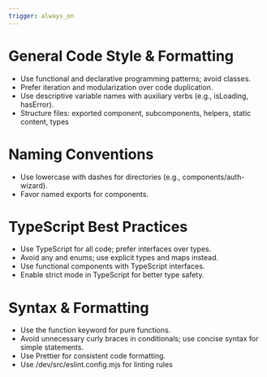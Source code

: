 ```yaml
---
trigger: always_on
---
```


# General Code Style & Formatting

- Use functional and declarative programming patterns; avoid classes.
- Prefer iteration and modularization over code duplication.
- Use descriptive variable names with auxiliary verbs (e.g., isLoading, hasError).
- Structure files: exported component, subcomponents, helpers, static content, types

# Naming Conventions

- Use lowercase with dashes for directories (e.g., components/auth-wizard).
- Favor named exports for components.

# TypeScript Best Practices

- Use TypeScript for all code; prefer interfaces over types.
- Avoid any and enums; use explicit types and maps instead.
- Use functional components with TypeScript interfaces.
- Enable strict mode in TypeScript for better type safety.

# Syntax & Formatting

- Use the function keyword for pure functions.
- Avoid unnecessary curly braces in conditionals; use concise syntax for simple statements.
- Use Prettier for consistent code formatting.
- Use /dev/src/eslint.config.mjs for linting rules

